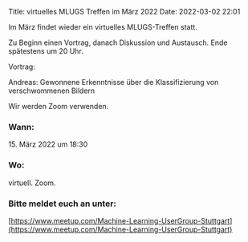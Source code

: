 Title: virtuelles MLUGS Treffen im März 2022
Date: 2022-03-02 22:01

Im März findet wieder ein virtuelles MLUGS-Treffen statt.

Zu Beginn einen Vortrag, danach Diskussion und Austausch.
Ende spätestens um 20 Uhr.

Vortrag:

Andreas: Gewonnene Erkenntnisse über die Klassifizierung von verschwommenen Bildern

Wir werden Zoom verwenden.


### Wann:

<p>15. März 2022 um 18:30</p>  

### Wo:

virtuell. Zoom.

### Bitte meldet euch an unter:
[https://www.meetup.com/Machine-Learning-UserGroup-Stuttgart](https://www.meetup.com/Machine-Learning-UserGroup-Stuttgart)
